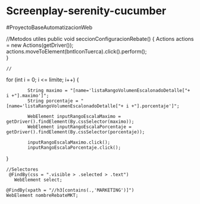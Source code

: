﻿# Screenplay-serenity-cucumber
#ProyectoBaseAutomatizacionWeb


//Metodos utiles
 public void seccionConfiguracionRebate() {
        Actions actions = new Actions(getDriver());
        actions.moveToElement(bntIconTuerca).click().perform();       
    }

    //
 for (int i = 0; i <= limite; i++) {

            String maximo = "[name='listaRangoVolumenEscalonadoDetalle["+ i +"].maximo']";
            String porcentaje = "[name='listaRangoVolumenEscalonadoDetalle["+ i +"].porcentaje']";

            WebElement inputRangoEscalaMaximo = getDriver().findElement(By.cssSelector(maximo));
            WebElement inputRangoEscalaPorcentaje = getDriver().findElement(By.cssSelector(porcentaje));

            inputRangoEscalaMaximo.click();
            inputRangoEscalaPorcentaje.click();
}




    //Selectores
     @FindBy(css = ".visible > .selected > .text")
       WebElement select;

    @FindBy(xpath = "//h3[contains(.,'MARKETING')]")
    WebElement nombreRebateMKT;

